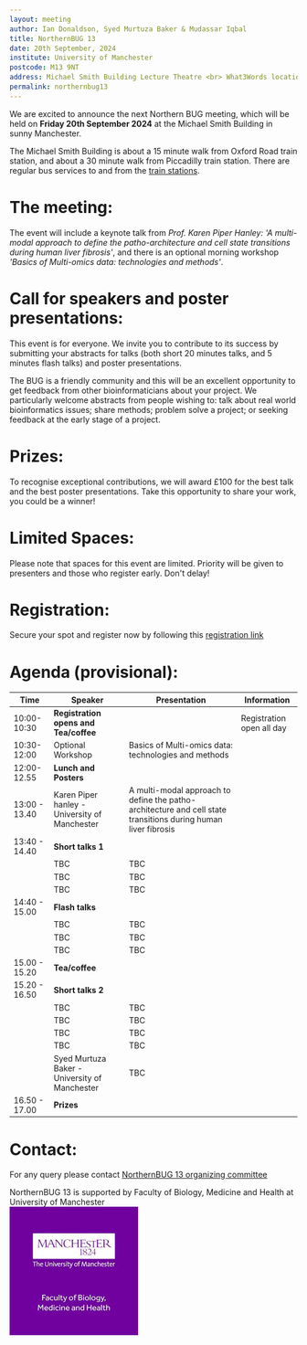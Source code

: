 ```yaml
---
layout: meeting
author: Ian Donaldson, Syed Murtuza Baker & Mudassar Iqbal
title: NorthernBUG 13
date: 20th September, 2024
institute: University of Manchester
postcode: M13 9NT
address: Michael Smith Building Lecture Theatre <br> What3Words location ///chips.path.motion
permalink: northernbug13
---
```



We are excited to announce the next Northern BUG meeting, which will be held on __Friday 20th September 2024__ at the Michael Smith Building in sunny Manchester. 

The Michael Smith Building is about a 15 minute walk from Oxford Road train station, and about a 30 minute walk from Piccadilly train station. There are regular bus services to and from the [train stations](https://www.tfgm.com/plan-a-journey).
 
# The meeting:
The event will include a keynote talk from _Prof. Karen Piper Hanley: 'A multi-modal approach to define the patho-architecture and cell state transitions during human liver fibrosis'_, and there is an optional morning workshop _'Basics of Multi-omics data: technologies and methods'_.
 
# Call for speakers and poster presentations:
This event is for everyone. We invite you to contribute to its success by submitting your abstracts for talks (both short 20 minutes talks, and 5 minutes flash talks) and poster presentations.   
 
The BUG is a friendly community and this will be an excellent opportunity to get feedback from other bioinformaticians about your project. We particularly welcome abstracts from people wishing to: talk about real world bioinformatics issues; share methods; problem solve a project; or seeking feedback at the early stage of a project.
 
# Prizes:
To recognise exceptional contributions, we will award £100 for the best talk and the best poster presentations. Take this opportunity to share your work, you could be a winner!
 
# Limited Spaces:
Please note that spaces for this event are limited. Priority will be given to presenters and those who register early. Don't delay!

# Registration:
Secure your spot and register now by following this [registration link](https://forms.gle/nQpV2DE4LvuEQheCA)


# Agenda (provisional):

| Time          | Speaker        | Presentation | Information |
|---------------|----------------|--------------|-------------|
| 10:00-10:30   | **Registration opens and Tea/coffee** | |   Registration open all day |
| 10:30-12:00   | Optional Workshop | Basics of Multi-omics data: technologies and methods | |
| 12:00-12.55   | **Lunch and Posters** | | |
| 13:00 - 13.40 | Karen Piper hanley - University of Manchester | A multi-modal approach to define the patho-architecture and cell state transitions during human liver fibrosis | |
| 13:40 - 14.40 | **Short talks 1**      | | |
|    | TBC |  TBC | |
|    | TBC |  TBC    | |
|    | TBC  | TBC  | |
| 14:40 - 15.00 | **Flash talks**      | | |
|    | TBC |  TBC | |
|    | TBC |  TBC    | |
|    | TBC  | TBC  | |
| 15.00 - 15.20 | **Tea/coffee**  | | |
| 15.20 - 16.50 | **Short talks 2** | | |
|    | TBC | TBC | |
|    | TBC  | TBC  | |
|    | TBC | TBC | |
|    | TBC  |   TBC | |
|    | Syed Murtuza Baker - University of Manchester  |    TBC  | |
| 16.50 - 17.00 | **Prizes**  | | |


# Contact:
For any query please contact <a href="mailto:ian.donaldson@manchester.ac.uk, syed.murtuzabaker@manchester.ac.uk, mudassar.iqbal@manchester.ac.uk?subject=NorthernBUG 13 Query">NorthernBUG 13 organizing committee</a>

NorthernBUG 13 is supported by Faculty of Biology, Medicine and Health at University of Manchester <br>  <img src="../assets/FBMH_logo.jpeg" alt="FBMH_logo" />


